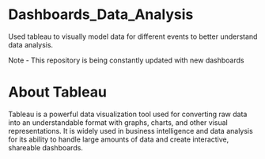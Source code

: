 # Dashboards_Data_Analysis
Used tableau to visually model data for different events to better understand data analysis. 

Note - This repository is being constantly updated with new dashboards

# About Tableau
Tableau is a powerful data visualization tool used for converting raw data into an understandable format with graphs, charts, and other visual representations. It is widely used in business intelligence and data analysis for its ability to handle large amounts of data and create interactive, shareable dashboards.
